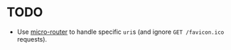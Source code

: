 # TODO

* Use [micro-router](https://github.com/pedronauck/micro-router) to handle
specific `uri`s (and ignore `GET /favicon.ico` requests).
